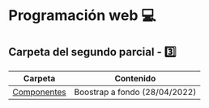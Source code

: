 
# Programación web :computer:

## Carpeta del segundo parcial - :three:

| Carpeta | Contenido |
| ------- | --------- |
| [Componentes](Componentes/index.html) | Boostrap a fondo (28/04/2022) |
